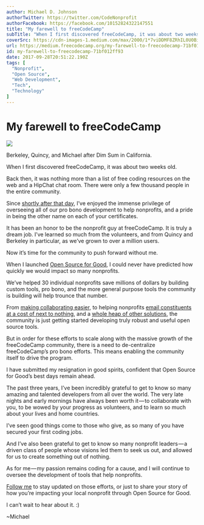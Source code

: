 ```yaml
---
author: Michael D. Johnson
authorTwitter: https://twitter.com/CodeNonprofit
authorFacebook: https://facebook.com/10152824322147551
title: "My farewell to freeCodeCamp"
subTitle: "When I first discovered freeCodeCamp, it was about two weeks old...."
coverSrc: https://cdn-images-1.medium.com/max/2000/1*7viDDMF8ZRhIL0U0BiEUKg.jpeg
url: https://medium.freecodecamp.org/my-farewell-to-freecodecamp-71bf012ff93
id: my-farewell-to-freecodecamp-71bf012ff93
date: 2017-09-28T20:51:22.190Z
tags: [
  "Nonprofit",
  "Open Source",
  "Web Development",
  "Tech",
  "Technology"
]
---
```

# My farewell to freeCodeCamp







![](https://cdn-images-1.medium.com/max/2000/1*7viDDMF8ZRhIL0U0BiEUKg.jpeg)

Berkeley, Quincy, and Michael after Dim Sum in California.







When I first discovered freeCodeCamp, it was about two weeks old.

Back then, it was nothing more than a list of free coding resources on the web and a HipChat chat room. There were only a few thousand people in the entire community.

Since [shortly after that day](https://medium.freecodecamp.org/how-i-made-my-first-million-dollars-in-pro-bono-code-86f911040484), I’ve enjoyed the immense privilege of overseeing all of our pro bono development to help nonprofits, and a pride in being the other name on each of your certificates.

It has been an honor to be the nonprofit guy at freeCodeCamp. It is truly a dream job. I’ve learned so much from the volunteers, and from Quincy and Berkeley in particular, as we’ve grown to over a million users.

Now it’s time for the community to push forward without me.

When I launched [Open Source for Good](https://medium.freecodecamp.org/open-source-for-good-1a0ea9f32d5a), I could never have predicted how quickly we would impact so many nonprofits.

We’ve helped 30 individual nonprofits save millions of dollars by building custom tools, pro bono, and the more general purpose tools the community is building will help trounce that number.

From [making collaborating easier](https://medium.freecodecamp.org/how-we-built-an-open-source-tool-that-helps-you-schedule-calls-across-time-zones-f8e6bce8455d), to helping nonprofits [email constituents at a cost of next to nothing](https://medium.freecodecamp.org/our-nonprofit-needed-a-cheaper-way-to-send-email-blasts-so-we-engineered-one-167322e3f28e), and a [whole heap of other solutions](https://github.com/search?q=topic%3Aopensourceforgood+org%3AfreeCodeCamp&type=Repositories), the community is just getting started developing truly robust and useful open source tools.

But in order for these efforts to scale along with the massive growth of the freeCodeCamp community, there is a need to de-centralize freeCodeCamp’s pro bono efforts. This means enabling the community itself to drive the program.

I have submitted my resignation in good spirits, confident that Open Source for Good’s best days remain ahead.

The past three years, I’ve been incredibly grateful to get to know so many amazing and talented developers from all over the world. The very late nights and early mornings have always been worth it — to collaborate with you, to be wowed by your progress as volunteers, and to learn so much about your lives and home countries.

I’ve seen good things come to those who give, as so many of you have secured your first coding jobs.

And I’ve also been grateful to get to know so many nonprofit leaders — a driven class of people whose visions led them to seek us out, and allowed for us to create something out of nothing.

As for me — my passion remains coding for a cause, and I will continue to oversee the development of tools that help nonprofits.

[Follow me](https://twitter.com/intent/user?screen_name=codenonprofit) to stay updated on those efforts, or just to share your story of how you’re impacting your local nonprofit through Open Source for Good.

I can’t wait to hear about it. :)

~Michael








